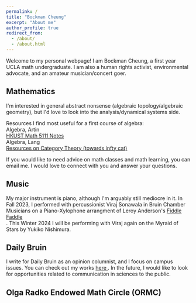 ```yaml
---
permalink: /
title: "Bockman Cheung"
excerpt: "About me"
author_profile: true
redirect_from: 
  - /about/
  - /about.html
---
```


Welcome to my personal webpage! I am Bockman Cheung, a first year UCLA math undergraduate. I am also a human rights activist, environmental advocate, and an amateur musician/concert goer. 

Mathematics
------
I'm interested in general abstract nonsense (algebraic topology/algebraic geometry), but I'd love to look into the analysis/dynamical systems side. 

Resources I find most useful for a first course of algebra: <br>
Algebra, Artin <br>
<a href="https://canvas.ust.hk/courses/50980"> HKUST Math 5111 Notes </a> <br>
Algebra, Lang <br>
<a href="https://mathoverflow.net/a/70891/517395"> Resources on Category Theory (towards infty cat) </a>

If you would like to need advice on math classes and math learning, you can email me. I would love to connect with you and answer your questions.

Music
------
My major instrument is piano, although I'm arguably still mediocre in it. In Fall 2023, I performed with percussionist Viraj Sonawala in Bruin Chamber Musicians on a Piano-Xylophone arrangment of Leroy Anderson's <a href="https://drive.google.com/file/d/1jEOYYdv9ud3tySmvCltWasAuPfBAbL8W/view?usp=sharing"> Fiddle Faddle </a><br>. This Winter 2024 I will be performing with Viraj again on the Myraid of Stars by Yukiko Nishimura.

Daily Bruin
------
I write for Daily Bruin as an opinion columnist, and I focus on campus issues. You can check out my works <a href="https://dailybruin.com/author/bockman-cheung"> here </a>. In the future, I would like to look for opportunities related to communication in sciences to the public.

Olga Radko Endowed Math Circle (ORMC) 
------
